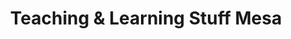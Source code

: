 ---
title: "Teaching & Learning Stuff Mesa"
url: /mesa/teaching-und-learning-stuff-mesa/
shop: Spielzeug
---
